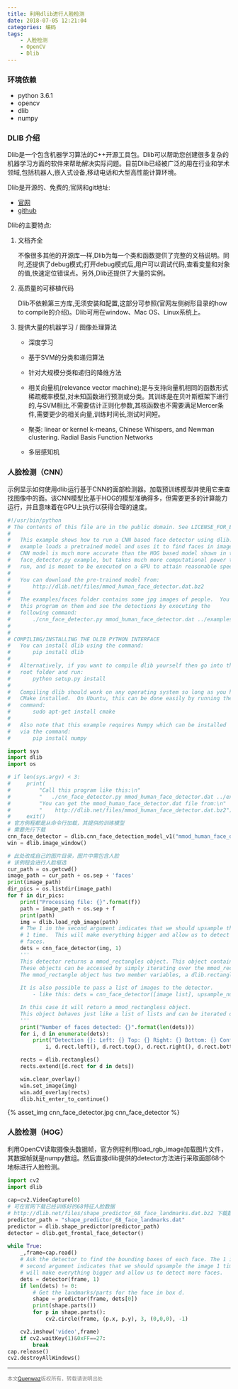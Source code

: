 ```yaml
---
title: 利用dlib进行人脸检测
date: 2018-07-05 12:21:04
categories: 编码
tags: 
    - 人脸检测
    - OpenCV
    - Dlib
---
```


### 环境依赖
- python 3.6.1
- opencv
- dlib
- numpy

### DLIB 介绍
Dlib是一个包含机器学习算法的C++开源工具包。Dlib可以帮助您创建很多复杂的机器学习方面的软件来帮助解决实际问题。目前Dlib已经被广泛的用在行业和学术领域,包括机器人,嵌入式设备,移动电话和大型高性能计算环境。

Dlib是开源的、免费的;官网和git地址:
- [官网](http://dlib.net/)
- [github](https://github.com/davisking/dlib) 

Dlib的主要特点:
1. 文档齐全

    不像很多其他的开源库一样,Dlib为每一个类和函数提供了完整的文档说明。同时,还提供了debug模式;打开debug模式后,用户可以调试代码,查看变量和对象的值,快速定位错误点。另外,Dlib还提供了大量的实例。

2. 高质量的可移植代码

    Dlib不依赖第三方库,无须安装和配置,这部分可参照(官网左侧树形目录的how to compile的介绍)。Dlib可用在window、Mac OS、Linux系统上。

3. 提供大量的机器学习 / 图像处理算法

    - 深度学习

    - 基于SVM的分类和递归算法

    - 针对大规模分类和递归的降维方法

    - 相关向量机(relevance vector machine);是与支持向量机相同的函数形式稀疏概率模型,对未知函数进行预测或分类。其训练是在贝叶斯框架下进行的,与SVM相比,不需要估计正则化参数,其核函数也不需要满足Mercer条件,需要更少的相关向量,训练时间长,测试时间短。

    - 聚类: linear or kernel k-means, Chinese Whispers, and Newman clustering. Radial Basis Function Networks

    - 多层感知机

### 人脸检测（CNN）
示例显示如何使用dlib运行基于CNN的面部检测器。加载预训练模型并使用它来查找图像中的面。该CNN模型比基于HOG的模型准确得多，但需要更多的计算能力运行，并且意味着在GPU上执行以获得合理的速度。
```python
#!/usr/bin/python
# The contents of this file are in the public domain. See LICENSE_FOR_EXAMPLE_PROGRAMS.txt
#
#   This example shows how to run a CNN based face detector using dlib.  The
#   example loads a pretrained model and uses it to find faces in images.  The
#   CNN model is much more accurate than the HOG based model shown in the
#   face_detector.py example, but takes much more computational power to
#   run, and is meant to be executed on a GPU to attain reasonable speed.
#
#   You can download the pre-trained model from:
#       http://dlib.net/files/mmod_human_face_detector.dat.bz2
#
#   The examples/faces folder contains some jpg images of people.  You can run
#   this program on them and see the detections by executing the
#   following command:
#       ./cnn_face_detector.py mmod_human_face_detector.dat ../examples/faces/*.jpg
#
#
# COMPILING/INSTALLING THE DLIB PYTHON INTERFACE
#   You can install dlib using the command:
#       pip install dlib
#
#   Alternatively, if you want to compile dlib yourself then go into the dlib
#   root folder and run:
#       python setup.py install
#
#   Compiling dlib should work on any operating system so long as you have
#   CMake installed.  On Ubuntu, this can be done easily by running the
#   command:
#       sudo apt-get install cmake
#
#   Also note that this example requires Numpy which can be installed
#   via the command:
#       pip install numpy

import sys
import dlib
import os

# if len(sys.argv) < 3:
#     print(
#         "Call this program like this:\n"
#         "   ./cnn_face_detector.py mmod_human_face_detector.dat ../examples/faces/*.jpg\n"
#         "You can get the mmod_human_face_detector.dat file from:\n"
#         "    http://dlib.net/files/mmod_human_face_detector.dat.bz2")
#     exit()
# 官方例程都是从命令行加载，其提供的训练模型
# 需要先行下载
cnn_face_detector = dlib.cnn_face_detection_model_v1("mmod_human_face_detector.dat")
win = dlib.image_window()

# 此处改成自己的图片目录，图片中需包含人脸
# 该例程会进行人脸框选
cur_path = os.getcwd()
image_path = cur_path + os.sep + 'faces'
print(image_path)
dir_pics = os.listdir(image_path)
for f in dir_pics:
    print("Processing file: {}".format(f))
    path = image_path + os.sep + f
    print(path)
    img = dlib.load_rgb_image(path)
    # The 1 in the second argument indicates that we should upsample the image
    # 1 time.  This will make everything bigger and allow us to detect more
    # faces.
    dets = cnn_face_detector(img, 1)
    '''
    This detector returns a mmod_rectangles object. This object contains a list of mmod_rectangle objects.
    These objects can be accessed by simply iterating over the mmod_rectangles object
    The mmod_rectangle object has two member variables, a dlib.rectangle object, and a confidence score.
    
    It is also possible to pass a list of images to the detector.
        - like this: dets = cnn_face_detector([image list], upsample_num, batch_size = 128)

    In this case it will return a mmod_rectangless object.
    This object behaves just like a list of lists and can be iterated over.
    '''
    print("Number of faces detected: {}".format(len(dets)))
    for i, d in enumerate(dets):
        print("Detection {}: Left: {} Top: {} Right: {} Bottom: {} Confidence: {}".format(
            i, d.rect.left(), d.rect.top(), d.rect.right(), d.rect.bottom(), d.confidence))

    rects = dlib.rectangles()
    rects.extend([d.rect for d in dets])

    win.clear_overlay()
    win.set_image(img)
    win.add_overlay(rects)
    dlib.hit_enter_to_continue()
```
{% asset_img cnn_face_detector.jpg cnn_face_detector %}


### 人脸检测（HOG）
利用OpenCV读取摄像头数据帧，官方例程利用load_rgb_image加载图片文件，其数据帧就是numpy数组。然后直接dlib提供的detector方法进行采取面部68个地标进行人脸检测。
```python
import cv2
import dlib
 
cap=cv2.VideoCapture(0)
# 可在官网下载已经训练好的68特征人脸数据 
# http://dlib.net/files/shape_predictor_68_face_landmarks.dat.bz2 下载数据包
predictor_path = "shape_predictor_68_face_landmarks.dat"
predictor = dlib.shape_predictor(predictor_path)
detector = dlib.get_frontal_face_detector()
 
while True:
    _,frame=cap.read()
    # Ask the detector to find the bounding boxes of each face. The 1 in the  
    # second argument indicates that we should upsample the image 1 time. This  
    # will make everything bigger and allow us to detect more faces. 
    dets = detector(frame, 1)
    if len(dets) != 0:
        # Get the landmarks/parts for the face in box d.
        shape = predictor(frame, dets[0])
        print(shape.parts())
        for p in shape.parts():
            cv2.circle(frame, (p.x, p.y), 3, (0,0,0), -1)

    cv2.imshow('video',frame)
    if cv2.waitKey(1)&0xFF==27:
        break
cap.release()
cv2.destroyAllWindows()
```

---
<small><font color= "gray">本文[Quenwaz](http://quenwaz.github.io)版权所有，转载请说明出处</font></small>